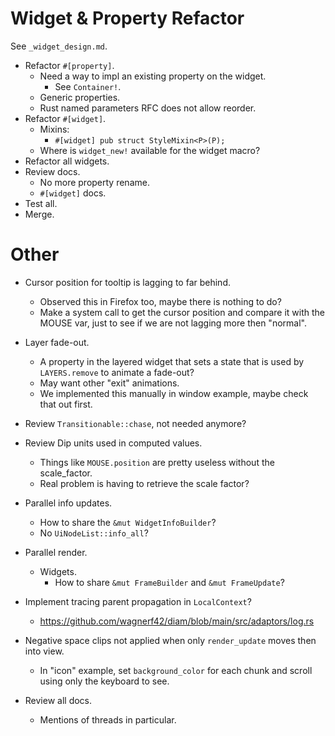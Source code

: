 # Widget & Property Refactor

 See `_widget_design.md`.

* Refactor `#[property]`.
    - Need a way to impl an existing property on the widget.
        - See `Container!`. 
    - Generic properties.
    - Rust named parameters RFC does not allow reorder.
* Refactor `#[widget]`.
    - Mixins:
        - `#[widget] pub struct StyleMixin<P>(P);`
    - Where is `widget_new!` available for the widget macro?
* Refactor all widgets.
* Review docs.
    - No more property rename.
    - `#[widget]` docs.
* Test all.
* Merge.

# Other

* Cursor position for tooltip is lagging to far behind.
    - Observed this in Firefox too, maybe there is nothing to do?
    - Make a system call to get the cursor position and compare it with the MOUSE var, just to see if we are not lagging more then "normal".
* Layer fade-out.
    - A property in the layered widget that sets a state that is used by `LAYERS.remove` to animate a fade-out?
    - May want other "exit" animations.
    - We implemented this manually in window example, maybe check that out first.

* Review `Transitionable::chase`, not needed anymore?
* Review Dip units used in computed values.
    - Things like `MOUSE.position` are pretty useless without the scale_factor.
    - Real problem is having to retrieve the scale factor?

* Parallel info updates.
    - How to share the `&mut WidgetInfoBuilder`?
    - No `UiNodeList::info_all`?

* Parallel render.
    - Widgets.
        - How to share `&mut FrameBuilder` and `&mut FrameUpdate`?

* Implement tracing parent propagation in `LocalContext`?
    - https://github.com/wagnerf42/diam/blob/main/src/adaptors/log.rs

* Negative space clips not applied when only `render_update` moves then into view.
    - In "icon" example, set `background_color` for each chunk and scroll using only the keyboard to see.

* Review all docs.
    - Mentions of threads in particular.